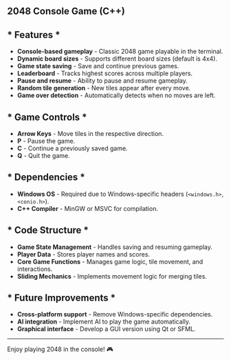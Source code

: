 ## 2048 Console Game (C++)

## * Features *

- **Console-based gameplay** - Classic 2048 game playable in the terminal.
- **Dynamic board sizes** - Supports different board sizes (default is 4x4).
- **Game state saving** - Save and continue previous games.
- **Leaderboard** - Tracks highest scores across multiple players.
- **Pause and resume** - Ability to pause and resume gameplay.
- **Random tile generation** - New tiles appear after every move.
- **Game over detection** - Automatically detects when no moves are left.

## * Game Controls *

- **Arrow Keys** - Move tiles in the respective direction.
- **P** - Pause the game.
- **C** - Continue a previously saved game.
- **Q** - Quit the game.

## * Dependencies *

- **Windows OS** - Required due to Windows-specific headers (`<windows.h>`, `<conio.h>`).
- **C++ Compiler** - MinGW or MSVC for compilation.

## * Code Structure *

- **Game State Management** - Handles saving and resuming gameplay.
- **Player Data** - Stores player names and scores.
- **Core Game Functions** - Manages game logic, tile movement, and interactions.
- **Sliding Mechanics** - Implements movement logic for merging tiles.

## * Future Improvements *

- **Cross-platform support** - Remove Windows-specific dependencies.
- **AI integration** - Implement AI to play the game automatically.
- **Graphical interface** - Develop a GUI version using Qt or SFML.

---

Enjoy playing 2048 in the console! 🎮
